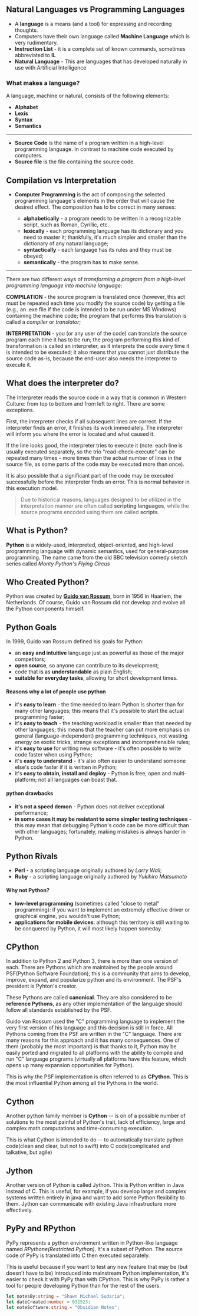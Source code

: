 ```toc
```
## Natural Languages vs Programming Languages
- A **language** is a means (and a tool) for expressing and recording thoughts.
- Computers have their own language called **Machine Language** which is very rudimentary.
- **Instruction List** - it is a complete set of known commands, sometimes abbreviated to **IL**
- **Natural Language** - This are languages that has developed naturally in use with Artificial Intelligence


### What makes a language?
A language, machine or natural, consists of the following elements:
- **Alphabet**
- **Lexis**
- **Syntax**
- **Semantics**

---
- **Source Code** is the name of a program written in a high-level programming language. In contrast to machine code executed by computers.
- **Source file** is the file containing the source code.

## Compilation vs Interpretation
- **Computer Programming** is the act of composing the selected programming language's elements in the order that will cause the desired effect. The composition has to be correct in many senses:

	-   **alphabetically** - a program needs to be written in a recognizable script, such as Roman, Cyrillic, etc.
	-   **lexically** - each programming language has its dictionary and you need to master it; thankfully, it's much simpler and smaller than the dictionary of any natural language;
	-   **syntactically** - each language has its rules and they must be obeyed;
	-   **semantically** - the program has to make sense.
---
There are two different ways of *transforming a program from a high-level programming language into machine language*:

**COMPILATION** - the source program is translated once (however, this act must be repeated each time you modify the source code) by getting a file (e.g., an .exe file if the code is intended to be run under MS Windows) containing the machine code; the program that performs this translation is called a *compiler* or *translator*;

**INTERPRETATION** - you (or any user of the code) can translate the source program each time it has to be run; the program performing this kind of transformation is called an interpreter, as it interprets the code every time it is intended to be executed; it also means that you cannot just distribute the source code as-is, because the end-user also needs the interpreter to execute it.


## What does the interpreter do?
The Interpreter reads the source code in a way that is common in Western Culture: from top to bottom and from left to right. There are some exceptions.

First, the interpreter checks if all subsequent lines are correct. If the interpreter finds an error, it finishes its work immediately. The interpreter will inform you where the error is located and what caused it.

If the line looks good, the interpreter tries to execute it (note: each line is usually executed separately, so the trio "read-check-execute" can be repeated many times - more times than the actual number of lines in the source file, as some parts of the code may be executed more than once).

It is also possible that a significant part of the code may be executed successfully before the interpreter finds an error. This is normal behavior in this execution model.


>  Due to historical reasons, languages designed to be utilized in the interpretation manner are often called **scripting languages**, while the source programs encoded using them are called **scripts**.


## What is Python?
**Python** is a widely-used, interpreted, object-oriented, and high-level programming language with dynamic semantics, used for general-purpose programming. The name came from the old BBC television comedy sketch series called *Monty Python's Flying Circus*

## Who Created Python?
Python was created by **[Guido van Rossum](https://en.wikipedia.org/wiki/Guido_van_Rossum)**, born in 1956 in Haarlem, the Netherlands. Of course, Guido van Rossum did not develop and evolve all the Python components himself.

## Python Goals
In 1999, Guido van Rossum defined his goals for Python:
-   an **easy and intuitive** language just as powerful as those of the major competitors;
-   **open source**, so anyone can contribute to its development;
-   code that is as **understandable** as plain English;
-   **suitable for everyday tasks**, allowing for short development times.

#### Reasons why a lot of people use python
-   it's **easy to learn** - the time needed to learn Python is shorter than for many other languages; this means that it's possible to start the actual programming faster;
-   it's **easy to teach** - the teaching workload is smaller than that needed by other languages; this means that the teacher can put more emphasis on general (language-independent) programming techniques, not wasting energy on exotic tricks, strange exceptions and incomprehensible rules;
-   it's **easy to use** for writing new software - it's often possible to write code faster when using Python;
-   it's **easy to understand** - it's also often easier to understand someone else's code faster if it is written in Python;
-   it's **easy to obtain, install and deploy** - Python is free, open and multi-platform; not all languages can boast that.

#### python drawbacks
-   **it's not a speed demon** - Python does not deliver exceptional performance;
-   **in some cases it may be resistant to some simpler testing techniques** - this may mean that debugging Python's code can be more difficult than with other languages; fortunately, making mistakes is always harder in Python.

## Python Rivals
- **Perl** - a scripting language originally authored by *Larry Wall*;
- **Ruby** - a scripting language originally authored by *Yukihiro Matsumoto*

#### Why not Python?
-   **low-level programming** (sometimes called "close to metal" programming): if you want to implement an extremely effective driver or graphical engine, you wouldn't use Python;
-   **applications for mobile devices**: although this territory is still waiting to be conquered by Python, it will most likely happen someday.


## CPython
In addition to Python 2 and Python 3, there is more than one version of each.  There are Pythons which are maintained by the people around  PSF(Python Software Foundation), this is a community that aims to develop, improve, expand, and popularize python and its environment. The PSF's president is Pyhton's creator.

These Pythons are called **canonical**. They are also considered to be **reference Pythons**, as any other implementation of the language should follow all standards established by the PSF.

Guido van Rossum used the "C" programming language to implement the very first version of his language and this decision is still in force. All Pythons coming from the PSF are written in the "C" language. There are many reasons for this approach and it has many consequences. One of them (probably the most important) is that thanks to it, Python may be easily ported and migrated to all platforms with the ability to compile and run "C" language programs (virtually all platforms have this feature, which opens up many expansion opportunities for Python).

This is why the PSF implementation is often referred to as **CPython**. This is the most influential Python among all the Pythons in the world.

## Cython
Another python family member is **Cython** -- is on of a possible number of solutions to the most painful of Python's trait, lack of efficiency, large and complex math computations and time-consuming execution. 

This is what Cython is intended to do -- to automatically translate python code(clean and clear, but not to swift) into C code(complicated and talkative, but agile)

## Jython
Another version of Python is called Jython. This is Python written in Java instead of C. This is useful, for example, if you develop large and complex systems written entirely in java and want to add some Python flexibility to them.  Jython can communicate with existing Java infrastructure more effectively. 


## PyPy and RPython
PyPy represents a python environment written in Python-like language named *RPythone(Restricted Python)*. It's a subset of Python. The source code of PyPy is translated into C then executed separately.

This is useful because if you want to test any new feature that may be (but doesn't have to be) introduced into mainstream Python implementation, it's easier to check it with PyPy than with CPython. This is why PyPy is rather a tool for people developing Python than for the rest of the users.



```ts
let notesBy:string = "Shawn Michael Sudaria";
let dateCreated:number = 032523;
let noteSoftware:string = "Obsidian Notes";
```